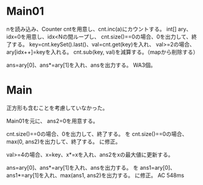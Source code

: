 # Main01
nを読み込み、Counter cntを用意し、cnt.inc(a)にカウントする。
int[] ary、idx=0を用意し、idx<Nの間ループし、
cnt.size()==0の場合、0を出力して、終了する。
key=cnt.keySet().last()、val=cnt.get(key)を入れ、
val>=2の場合、ary[idx++]=keyを入れる。
cnt.sub(key, val)を減算する。（mapから削除する）

ans=ary[0]、ans*=ary[1]を入れ、ansを出力する。
WA3個。

# Main
正方形も含むことを考慮していなかった。

Main01を元に、
ans2=0を用意する。

cnt.size()==0の場合、0を出力して、終了する。
を
cnt.size()==0の場合、max(0, ans2)を出力して、終了する。
に修正。

val>=4の場合、x=key、x*=xを入れ、ans2をxの最大値に更新する。

ans=ary[0]、ans*=ary[1]を入れ、ansを出力する。
を
ans1=ary[0]、ans1*=ary[1]を入れ、max(ans1, ans2)を出力する。
に修正。
AC 548ms


